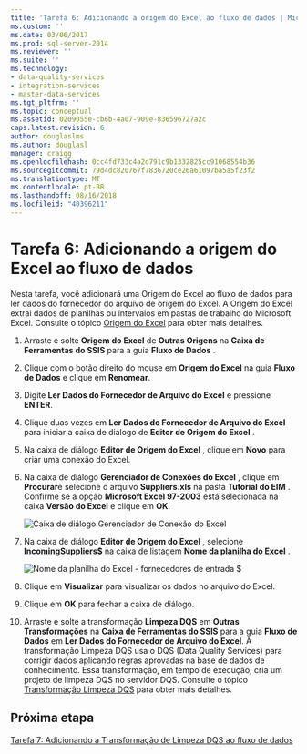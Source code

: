 ```yaml
---
title: 'Tarefa 6: Adicionando a origem do Excel ao fluxo de dados | Microsoft Docs'
ms.custom: ''
ms.date: 03/06/2017
ms.prod: sql-server-2014
ms.reviewer: ''
ms.suite: ''
ms.technology:
- data-quality-services
- integration-services
- master-data-services
ms.tgt_pltfrm: ''
ms.topic: conceptual
ms.assetid: 0209055e-cb6b-4a07-909e-836596727a2c
caps.latest.revision: 6
author: douglaslms
ms.author: douglasl
manager: craigg
ms.openlocfilehash: 0cc4fd733c4a2d791c9b1332825cc91068554b36
ms.sourcegitcommit: 79d4dc820767f7836720ce26a61097ba5a5f23f2
ms.translationtype: MT
ms.contentlocale: pt-BR
ms.lasthandoff: 08/16/2018
ms.locfileid: "40396211"
---
```

# <a name="task-6-adding-excel-source-to-the-data-flow"></a>Tarefa 6: Adicionando a origem do Excel ao fluxo de dados
  Nesta tarefa, você adicionará uma Origem do Excel ao fluxo de dados para ler dados do fornecedor do arquivo de origem do Excel. A Origem do Excel extrai dados de planilhas ou intervalos em pastas de trabalho do Microsoft Excel. Consulte o tópico [Origem do Excel](../integration-services/data-flow/excel-source.md) para obter mais detalhes.  
  
1.  Arraste e solte **Origem do Excel** de **Outras Origens** na **Caixa de Ferramentas do SSIS** para a guia **Fluxo de Dados** .  
  
2.  Clique com o botão direito do mouse em **Origem do Excel** na guia **Fluxo de Dados** e clique em **Renomear**.  
  
3.  Digite **Ler Dados do Fornecedor de Arquivo do Excel** e pressione **ENTER**.  
  
4.  Clique duas vezes em **Ler Dados do Fornecedor de Arquivo do Excel** para iniciar a caixa de diálogo de **Editor de Origem do Excel** .  
  
5.  Na caixa de diálogo **Editor de Origem do Excel** , clique em **Novo** para criar uma conexão do Excel.  
  
6.  Na caixa de diálogo **Gerenciador de Conexões do Excel** , clique em **Procurar**e selecione o arquivo **Suppliers.xls** na pasta **Tutorial do EIM** . Confirme se a opção **Microsoft Excel 97-2003** está selecionada na caixa **Versão do Excel** e clique em **OK**.  
  
     ![Caixa de diálogo Gerenciador de Conexão do Excel](../../2014/tutorials/media/et-addingexcelsourcetothedataflow-01.jpg "caixa de diálogo Gerenciador de Conexão do Excel")  
  
7.  Na caixa de diálogo **Editor de Origem do Excel** , selecione **IncomingSuppliers$** na caixa de listagem **Nome da planilha do Excel** .  
  
     ![Nome da planilha do Excel - fornecedores de entrada $](../../2014/tutorials/media/et-addingexcelsourcetothedataflow-02.jpg "nome da planilha do Excel - fornecedores de entrada $")  
  
8.  Clique em **Visualizar** para visualizar os dados no arquivo do Excel.  
  
9. Clique em **OK** para fechar a caixa de diálogo.  
  
10. Arraste e solte a transformação **Limpeza DQS** em **Outras Transformações** na **Caixa de Ferramentas do SSIS** para a guia **Fluxo de Dados** em **Ler Dados do Fornecedor de Arquivo do Excel**. A transformação Limpeza DQS usa o DQS (Data Quality Services) para corrigir dados aplicando regras aprovadas na base de dados de conhecimento. Essa transformação, em tempo de execução, cria um projeto de limpeza DQS no servidor DQS. Consulte o tópico [Transformação Limpeza DQS](http://msdn.microsoft.com/library/ee677619.aspx) para obter mais detalhes.  
  
## <a name="next-step"></a>Próxima etapa  
 [Tarefa 7: Adicionando a Transformação de Limpeza DQS ao fluxo de dados](../integration-services/data-flow/data-flow.md)  
  
  
